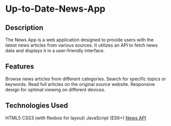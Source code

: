 # Up-to-Date-News-App
## Description
The News App is a web application designed to provide users with the latest news articles from various sources. It utilizes an API to fetch news data and displays it in a user-friendly interface.

## Features
Browse news articles from different categories.
Search for specific topics or keywords.
Read full articles on the original source website.
Responsive design for optimal viewing on different devices.
## Technologies Used
HTML5
CSS3 (with flexbox for layout)
JavaScript (ES6+)
[News API](newsapi.org)
